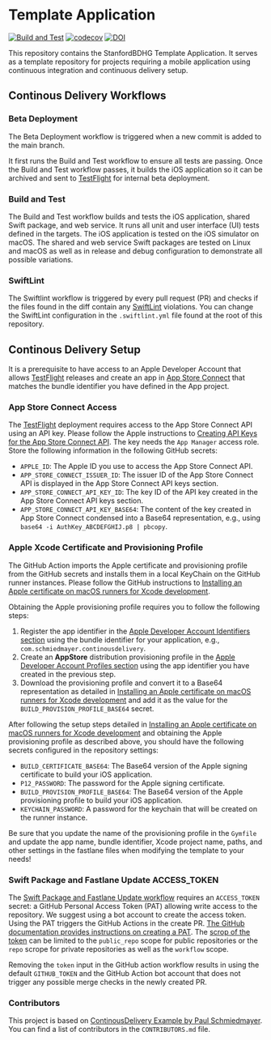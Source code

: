 <!--

This source file is part of the StanfordBDHG Template Application project

SPDX-FileCopyrightText: 2023 Stanford University

SPDX-License-Identifier: MIT

-->

# Template Application

[![Build and Test](https://github.com/StanfordBDHG/TemplateApplication/actions/workflows/build-and-test.yml/badge.svg)](https://github.com/StanfordBDHG/TemplateApplication/actions/workflows/build-and-test.yml)
[![codecov](https://codecov.io/gh/StanfordBDHG/Template-Application/branch/main/graph/badge.svg?token=ezY7o5Trsk)](https://codecov.io/gh/StanfordBDHG/Template-Application)
[![DOI](https://zenodo.org/badge/587923964.svg)](https://zenodo.org/badge/latestdoi/587923964)

This repository contains the StanfordBDHG Template Application. It serves as a template repository for projects requiring a mobile application using continuous integration and continuous delivery setup.

## Continous Delivery Workflows

### Beta Deployment

The Beta Deployment workflow is triggered when a new commit is added to the main branch. 

It first runs the Build and Test workflow to ensure all tests are passing.
Once the Build and Test workflow passes, it builds the iOS application so it can be archived and sent to [TestFlight](https://developer.apple.com/testflight/) for internal beta deployment.

### Build and Test

The Build and Test workflow builds and tests the iOS application, shared Swift package, and web service. It runs all unit and user interface (UI) tests defined in the targets. The iOS application is tested on the iOS simulator on macOS. The shared and web service Swift packages are tested on Linux and macOS as well as in release and debug configuration to demonstrate all possible variations. 

### SwiftLint

The Swiftlint workflow is triggered by every pull request (PR) and checks if the files found in the diff contain any [SwiftLint](https://github.com/realm/SwiftLint) violations.
You can change the SwiftLint configuration in the `.swiftlint.yml` file found at the root of this repository.

## Continous Delivery Setup

It is a prerequisite to have access to an Apple Developer Account that allows [TestFlight](https://developer.apple.com/testflight/) releases and create an app in [App Store Connect](https://appstoreconnect.apple.com) that matches the bundle identifier you have defined in the App project.

### App Store Connect Access

The [TestFlight](https://developer.apple.com/testflight/) deployment requires access to the App Store Connect API using an API key. Please follow the Apple instructions to [Creating API Keys for the App Store Connect API](https://developer.apple.com/documentation/appstoreconnectapi/creating_api_keys_for_app_store_connect_api). The key needs the `App Manager` access role.
Store the following information in the following GitHub secrets:
- `APPLE_ID`: The Apple ID you use to access the App Store Connect API.
- `APP_STORE_CONNECT_ISSUER_ID`: The issuer ID of the App Store Connect API is displayed in the App Store Connect API keys section.
- `APP_STORE_CONNECT_API_KEY_ID`: The key ID of the API key created in the App Store Connect API keys section.
- `APP_STORE_CONNECT_API_KEY_BASE64`: The content of the key created in App Store Connect condensed into a Base64 representation, e.g., using `base64 -i AuthKey_ABCDEFGHIJ.p8 | pbcopy`.

### Apple Xcode Certificate and Provisioning Profile

The GitHub Action imports the Apple certificate and provisioning profile from the GitHub secrets and installs them in a local KeyChain on the GitHub runner instances.
Please follow the GitHub instructions to [Installing an Apple certificate on macOS runners for Xcode development](https://docs.github.com/en/enterprise-server@3.4/actions/deployment/deploying-xcode-applications/installing-an-apple-certificate-on-macos-runners-for-xcode-development).

Obtaining the Apple provisioning profile requires you to follow the following steps:
1. Register the app identifier in the [Apple Developer Account Identifiers section](https://developer.apple.com/account/resources/identifiers/list) using the bundle identifier for your application, e.g., `com.schmiedmayer.continousdelivery`.
2. Create an **AppStore** distribution provisioning profile in the [Apple Developer Account Profiles section](https://developer.apple.com/account/resources/profiles/list) using the app identifier you have created in the previous step.
3. Download the provisioning profile and convert it to a Base64 representation as detailed in [Installing an Apple certificate on macOS runners for Xcode development](https://docs.github.com/en/enterprise-server@3.4/actions/deployment/deploying-xcode-applications/installing-an-apple-certificate-on-macos-runners-for-xcode-development) and add it as the value for the `BUILD_PROVISION_PROFILE_BASE64` secret.

After following the setup steps detailed in [Installing an Apple certificate on macOS runners for Xcode development](https://docs.github.com/en/enterprise-server@3.4/actions/deployment/deploying-xcode-applications/installing-an-apple-certificate-on-macos-runners-for-xcode-development) and obtaining the Apple provisioning profile as described above, you should have the following secrets configured in the repository settings:
- `BUILD_CERTIFICATE_BASE64`: The Base64 version of the Apple signing certificate to build your iOS application.
- `P12_PASSWORD`: The password for the Apple signing certificate.
- `BUILD_PROVISION_PROFILE_BASE64`: The Base64 version of the Apple provisioning profile to build your iOS application.
- `KEYCHAIN_PASSWORD`: A password for the keychain that will be created on the runner instance.

Be sure that you update the name of the provisioning profile in the `Gymfile` and update the app name, bundle identifier, Xcode project name, paths, and other settings in the fastlane files when modifying the template to your needs!

### Swift Package and Fastlane Update ACCESS_TOKEN

The [Swift Package and Fastlane Update workflow](https://github.com/PSchmiedmayer/ContinousDelivery/blob/main/.github/workflows/update.yml) requires an `ACCESS_TOKEN` secret: a GitHub Personal Access Token (PAT) allowing write access to the repository.
We suggest using a bot account to create the access token. Using the PAT triggers the GitHub Actions in the create PR. [The GitHub documentation provides instructions on creating a PAT](https://docs.github.com/en/authentication/keeping-your-account-and-data-secure/creating-a-personal-access-token). The [scrop of the token](https://docs.github.com/en/developers/apps/building-oauth-apps/scopes-for-oauth-apps) can be limited to the `public_repo` scope for public repositories or the `repo` scrope for private repositories as well as the `workflow` scope.

Removing the `token` input in the GitHub action workflow results in using the default `GITHUB_TOKEN` and the GitHub Action bot account that does not trigger any possible merge checks in the newly created PR.

### Contributors

This project is based on [ContinousDelivery Example by Paul Schmiedmayer](https://github.com/PSchmiedmayer/ContinousDelivery). You can find a list of contributors in the `CONTRIBUTORS.md` file.
